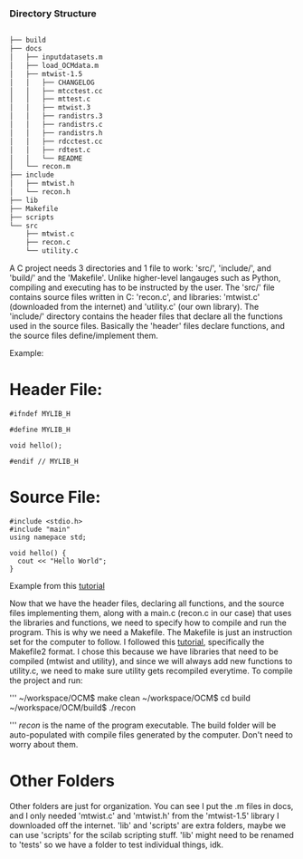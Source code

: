 ### Directory Structure

```bash

├── build
├── docs
│   ├── inputdatasets.m
│   ├── load_OCMdata.m
│   ├── mtwist-1.5
│   │   ├── CHANGELOG
│   │   ├── mtcctest.cc
│   │   ├── mttest.c
│   │   ├── mtwist.3
│   │   ├── randistrs.3
│   │   ├── randistrs.c
│   │   ├── randistrs.h
│   │   ├── rdcctest.cc
│   │   ├── rdtest.c
│   │   └── README
│   └── recon.m
├── include
│   ├── mtwist.h
│   └── recon.h
├── lib
├── Makefile
├── scripts
└── src
    ├── mtwist.c
    ├── recon.c
    └── utility.c

```

A C project needs 3 directories and 1 file to work: 'src/', 'include/', and 'build/' and the 'Makefile'. Unlike higher-level langauges such as Python, compiling and executing has to be instructed by the user. The 'src/' file contains source files written in C: 'recon.c', and libraries: 'mtwist.c' (downloaded from the internet) and 'utility.c' (our own library). The 'include/' directory contains the header files that declare all the functions used in the source files. Basically the 'header' files declare functions, and the source files define/implement them. 

Example:

# Header File:
```
#ifndef MYLIB_H

#define MYLIB_H

void hello();

#endif // MYLIB_H
```
# Source File:
```
#include <stdio.h>
#include "main"
using namepace std;

void hello() {
  cout << "Hello World";
}
```
Example from this [tutorial](https://www.geeksforgeeks.org/how-do-i-create-a-library-in-c/)

Now that we have the header files, declaring all functions, and the source files implementing them, along with a main.c (recon.c in our case) that uses the libraries and functions, we need to specify how to compile and run the program. This is why we need a Makefile. The Makefile is just an instruction set for the computer to follow. I followed this [tutorial](https://www.cs.colby.edu/maxwell/courses/tutorials/maketutor/), specifically the Makefile2 format. I chose this because we have libraries that need to be compiled (mtwist and utility), and since we will always add new functions to utility.c, we need to make sure utility gets recompiled everytime. To compile the project and run:

'''
~/workspace/OCM$ make clean 
~/workspace/OCM$ cd build
~/workspace/OCM/build$ ./recon

'''
_recon_ is the name of the program executable. The build folder will be auto-populated with compile files generated by the computer. Don't need to worry about them. 

# Other Folders

Other folders are just for organization. You can see I put the .m files in docs, and I only needed 'mtwist.c' and 'mtwist.h' from the 'mtwist-1.5' library I downloaded off the internet. 'lib' and 'scripts' are extra folders, maybe we can use 'scripts' for the scilab scripting stuff. 'lib' might need to be renamed to 'tests' so we have a folder to test individual things, idk. 



